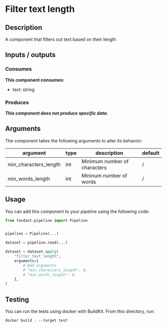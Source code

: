 # Filter text length

## Description
A component that filters out text based on their length

## Inputs / outputs

### Consumes
**This component consumes:**

- text: string



### Produces

_**This component does not produce specific data.**_


## Arguments

The component takes the following arguments to alter its behavior:

| argument | type | description | default |
| -------- | ---- | ----------- | ------- |
| min_characters_length | int | Minimum number of characters | / |
| min_words_length | int | Mininum number of words | / |

## Usage

You can add this component to your pipeline using the following code:

```python
from fondant.pipeline import Pipeline


pipeline = Pipeline(...)

dataset = pipeline.read(...)

dataset = dataset.apply(
    "filter_text_length",
    arguments={
        # Add arguments
        # "min_characters_length": 0,
        # "min_words_length": 0,
    },
)
```

## Testing

You can run the tests using docker with BuildKit. From this directory, run:
```
docker build . --target test
```
